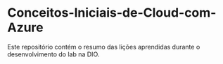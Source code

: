 # Conceitos-Iniciais-de-Cloud-com-Azure
Este repositório contém o resumo das lições aprendidas durante o desenvolvimento do lab na DIO.

